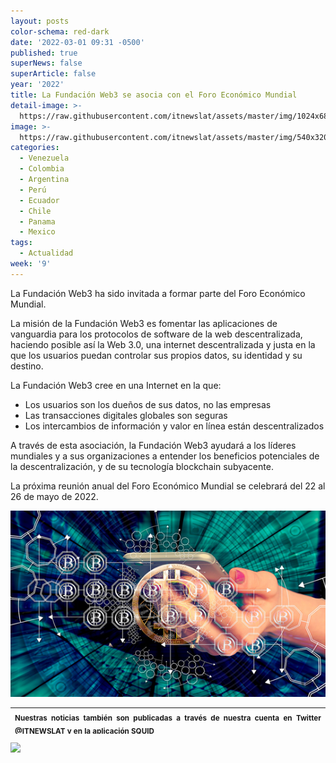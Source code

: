 ```yaml
---
layout: posts
color-schema: red-dark
date: '2022-03-01 09:31 -0500'
published: true
superNews: false
superArticle: false
year: '2022'
title: La Fundación Web3 se asocia con el Foro Económico Mundial
detail-image: >-
  https://raw.githubusercontent.com/itnewslat/assets/master/img/1024x680/celular-bitcoin-g.jpg
image: >-
  https://raw.githubusercontent.com/itnewslat/assets/master/img/540x320/celular-bitcoin-p.jpg
categories:
  - Venezuela
  - Colombia
  - Argentina
  - Perú
  - Ecuador
  - Chile
  - Panama
  - Mexico
tags:
  - Actualidad
week: '9'
---
```

La Fundación Web3 ha sido invitada a formar parte del Foro Económico Mundial. 

La misión de la Fundación Web3 es fomentar las aplicaciones de vanguardia para los protocolos de software de la web descentralizada, haciendo posible así la Web 3.0, una internet descentralizada y justa en la que los usuarios puedan controlar sus propios datos, su identidad y su destino.

La Fundación Web3 cree en una Internet en la que:
- Los usuarios son los dueños de sus datos, no las empresas
- Las transacciones digitales globales son seguras
- Los intercambios de información y valor en línea están descentralizados

A través de esta asociación, la Fundación Web3 ayudará a los líderes mundiales y a sus organizaciones a entender los beneficios potenciales de la descentralización, y de su tecnología blockchain subyacente.

La próxima reunión anual del Foro Económico Mundial se celebrará del 22 al 26 de mayo de 2022.   

![](https://raw.githubusercontent.com/itnewslat/assets/master/img/540x320/celular-bitcoin-p.jpg)

<table style="height: 42px;" width="569">
<tbody>
<tr>
<td style="text-align: justify;"><sub><strong>Nuestras noticias también son publicadas a través de nuestra cuenta en Twitter <a href="https://twitter.com/itnewslat?lang=es">@ITNEWSLAT</a> y en la aplicación <a href="https://squidapp.co/en/">SQUID</a></strong></sub></td>
</tr>
</tbody>
</table>

<img src="https://tracker.metricool.com/c3po.jpg?hash=56f88a41e39ab42c063cc51676587a04"/>